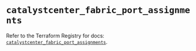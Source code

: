 # `catalystcenter_fabric_port_assignments`

Refer to the Terraform Registry for docs: [`catalystcenter_fabric_port_assignments`](https://registry.terraform.io/providers/ciscodevnet/catalystcenter/0.4.0/docs/resources/fabric_port_assignments).
